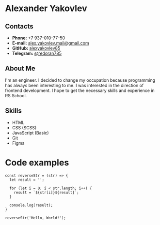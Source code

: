 # Alexander Yakovlev

## Contacts

- **Phone:** +7 937-010-77-50
- **E-mail:** [alex.yakovlev.mail@gmail.com](alex.yakovlev.mail@gmail.com)
- **GitHub:** [alexyakovlev85](https://github.com/alexyakovlev85)
- **Telegram:** [@redoran785](https://t.me/redoran785)

## About Me

I'm an engineer. I decided to change my occupation because programming has always been interesting to me. I was interested in the direction of frontend development. I hope to get the necessary skills and experience in RS School.

## Skills

- HTML
- CSS (SCSS)
- JavaScript (Basic)
- Git
- Figma

# Code examples

```
const reverseStr = (str) => {
  let result = '';

  for (let i = 0; i < str.length; i++) {
    result = `${str[i]}${result}`;
  }

  console.log(result);
}

reverseStr('Hello, World!');
```
